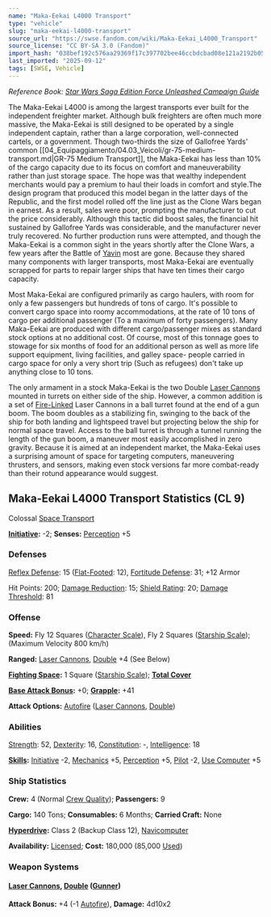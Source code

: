 ```yaml
---
name: "Maka-Eekai L4000 Transport"
type: "vehicle"
slug: "maka-eekai-l4000-transport"
source_url: "https://swse.fandom.com/wiki/Maka-Eekai_L4000_Transport"
source_license: "CC BY-SA 3.0 (Fandom)"
import_hash: "038bef192c576aa29369f17c397702bee46ccbdcbad08e121a2192b050e07bb9"
last_imported: "2025-09-12"
tags: [SWSE, Vehicle]
---
```

*Reference Book: [Star Wars Saga Edition Force Unleashed Campaign Guide](https://swse.fandom.com/wiki/Star_Wars_Saga_Edition_Force_Unleashed_Campaign_Guide)*

The Maka-Eekai L4000 is among the largest transports ever built for the independent freighter market. Although bulk freighters are often much more massive, the Maka-Eekai is still designed to be operated by a single independent captain, rather than a large corporation, well-connected cartels, or a government. Though two-thirds the size of Gallofree Yards' common [[04_Equipaggiamento/04.03_Veicoli/gr-75-medium-transport.md|GR-75 Medium Transport]], the Maka-Eekai has less than 10% of the cargo capacity due to its focus on comfort and maneuverability rather than just storage space. The hope was that wealthy independent merchants would pay a premium to haul their loads in comfort and style.The design program that produced this model began in the latter days of the Republic, and the first model rolled off the line just as the Clone Wars began in earnest. As a result, sales were poor, prompting the manufacturer to cut the price considerably. Although this tactic did boost sales, the financial hit sustained by Gallofree Yards was considerable, and the manufacturer never truly recovered. No further production runs were attempted, and though the Maka-Eekai is a common sight in the years shortly after the Clone Wars, a few years after the Battle of [Yavin](https://swse.fandom.com/wiki/Yavin) most are gone. Because they shared many components with larger transports, most Maka-Eekai are eventually scrapped for parts to repair larger ships that have ten times their cargo capacity.

Most Maka-Eekai are configured primarily as cargo haulers, with room for only a few passengers but hundreds of tons of cargo. It's possible to convert cargo space into roomy accommodations, at the rate of 10 tons of cargo per additional passenger (To a maximum of forty passengers). Many Maka-Eekai are produced with different cargo/passenger mixes as standard stock options at no additional​​​​​​​ cost. Of course, most of this tonnage goes to stowage for six months of food for an additional person as well as more life support equipment, living facilities, and galley space- people carried in cargo space for only a very short trip (Such as refugees) don't take up anything close to 10 tons.

The only armament in a stock Maka-Eekai is the two Double [Laser Cannons](https://swse.fandom.com/wiki/Laser_Cannons) mounted in turrets on either side of the ship. However, a common addition is a set of [Fire-Linked](https://swse.fandom.com/wiki/Fire-Linked) Laser Cannons in a ball turret found at the end of a gun boom. The boom doubles as a stabilizing fin, swinging to the back of the ship for both landing and lightspeed travel but projecting below the ship for normal space travel. Access to the ball turret is through a tunnel running the length of the gun boom, a maneuver most easily accomplished in zero gravity. Because it is aimed at an independent market, the Maka-Eekai uses a surprising amount of space for targeting computers, maneuvering thrusters, and sensors, making even stock versions far more combat-ready than their rotund appearance would suggest.
## Maka-Eekai L4000 Transport Statistics (CL 9)
Colossal [Space Transport](https://swse.fandom.com/wiki/Space_Transport)

**[Initiative](https://swse.fandom.com/wiki/Initiative):** -2; **Senses:** [Perception](https://swse.fandom.com/wiki/Perception) +5
### Defenses
[Reflex Defense](https://swse.fandom.com/wiki/Reflex_Defense_(Vehicles)): 15 ([Flat-Footed](https://swse.fandom.com/wiki/Flat-Footed): 12), [Fortitude Defense](https://swse.fandom.com/wiki/Fortitude_Defense_(Vehicles)): 31; +12 Armor

Hit Points: 200; [Damage Reduction](https://swse.fandom.com/wiki/Damage_Reduction): 15; [Shield Rating](https://swse.fandom.com/wiki/Shield_Rating): 20; [Damage Threshold](https://swse.fandom.com/wiki/Damage_Threshold_(Vehicles)): 81
### Offense
**Speed:** Fly 12 Squares ([Character Scale](https://swse.fandom.com/wiki/Character_Scale)), Fly 2 Squares ([Starship Scale](https://swse.fandom.com/wiki/Starship_Scale)); (Maximum Velocity 800 km/h)

**Ranged:** [Laser Cannons](https://swse.fandom.com/wiki/Laser_Cannons), [Double](https://swse.fandom.com/wiki/Double) +4 (See Below)

**[Fighting Space](https://swse.fandom.com/wiki/Fighting_Space):** 1 Square ([Starship Scale](https://swse.fandom.com/wiki/Starship_Scale)); **[Total Cover](https://swse.fandom.com/wiki/Total_Cover)**

**[Base Attack Bonus](https://swse.fandom.com/wiki/Base_Attack_Bonus):** +0; **[Grapple](https://swse.fandom.com/wiki/Grapple):** +41

**Attack Options:** [Autofire](https://swse.fandom.com/wiki/Autofire_(Vehicle_Combat)) ([Laser Cannons](https://swse.fandom.com/wiki/Laser_Cannons), [Double](https://swse.fandom.com/wiki/Double))
### Abilities
[Strength](https://swse.fandom.com/wiki/Strength): 52, [Dexterity](https://swse.fandom.com/wiki/Dexterity): 16, [Constitution](https://swse.fandom.com/wiki/Constitution): -, [Intelligence](https://swse.fandom.com/wiki/Intelligence): 18

**[Skills](https://swse.fandom.com/wiki/Skills):** [Initiative](https://swse.fandom.com/wiki/Initiative) -2, [Mechanics](https://swse.fandom.com/wiki/Mechanics) +5, [Perception](https://swse.fandom.com/wiki/Perception) +5, [Pilot](https://swse.fandom.com/wiki/Pilot) -2, [Use Computer](https://swse.fandom.com/wiki/Use_Computer) +5
### Ship Statistics
**Crew:** 4 (Normal [Crew Quality](https://swse.fandom.com/wiki/Crew_Quality)); **Passengers:** 9

**Cargo:** 140 Tons; **Consumables:** 6 Months; **Carried Craft:** None

**[Hyperdrive](https://swse.fandom.com/wiki/Hyperdrive):** Class 2 (Backup Class 12), [Navicomputer](https://swse.fandom.com/wiki/Navicomputer)

**Availability:** [Licensed](https://swse.fandom.com/wiki/Licensed); **Cost:** 180,000 (85,000 [Used](https://swse.fandom.com/wiki/Used))
### Weapon Systems
#### **[Laser Cannons](https://swse.fandom.com/wiki/Laser_Cannons), [Double](https://swse.fandom.com/wiki/Double) ([Gunner](https://swse.fandom.com/wiki/Gunner))**
**Attack Bonus:** +4 (-1 [Autofire](https://swse.fandom.com/wiki/Autofire_(Vehicle_Combat))), **Damage:** 4d10x2